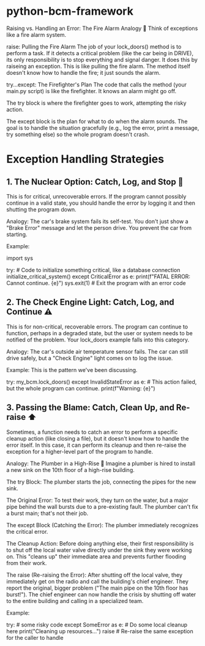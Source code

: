 # python-bcm-framework

Raising vs. Handling an Error: The Fire Alarm Analogy 🚨
Think of exceptions like a fire alarm system.

raise: Pulling the Fire Alarm
The job of your lock_doors() method is to perform a task. If it detects a critical problem (like the car being in DRIVE), its only responsibility is to stop everything and signal danger. It does this by raiseing an exception. This is like pulling the fire alarm. The method itself doesn't know how to handle the fire; it just sounds the alarm.

try...except: The Firefighter's Plan
The code that calls the method (your main.py script) is like the firefighter. It knows an alarm might go off.

The try block is where the firefighter goes to work, attempting the risky action.

The except block is the plan for what to do when the alarm sounds. The goal is to handle the situation gracefully (e.g., log the error, print a message, try something else) so the whole program doesn't crash.

# Exception Handling Strategies

## 1. The Nuclear Option: Catch, Log, and Stop 🛑
This is for critical, unrecoverable errors. If the program cannot possibly continue in a valid state, you should handle the error by logging it and then shutting the program down.

Analogy: The car's brake system fails its self-test. You don't just show a "Brake Error" message and let the person drive. You prevent the car from starting.

Example:

import sys

try:
    # Code to initialize something critical, like a database connection
    initialize_critical_system()
except CriticalError as e:
    print(f"FATAL ERROR: Cannot continue. {e}")
    sys.exit(1) # Exit the program with an error code

## 2. The Check Engine Light: Catch, Log, and Continue ⚠️
This is for non-critical, recoverable errors. The program can continue to function, perhaps in a degraded state, but the user or system needs to be notified of the problem. Your lock_doors example falls into this category.

Analogy: The car's outside air temperature sensor fails. The car can still drive safely, but a "Check Engine" light comes on to log the issue.

Example: This is the pattern we've been discussing.

try:
    my_bcm.lock_doors()
except InvalidStateError as e:
    # This action failed, but the whole program can continue.
    print(f"Warning: {e}")

## 3. Passing the Blame: Catch, Clean Up, and Re-raise ⬆️
Sometimes, a function needs to catch an error to perform a specific cleanup action (like closing a file), but it doesn't know how to handle the error itself. In this case, it can perform its cleanup and then re-raise the exception for a higher-level part of the program to handle.

Analogy: The Plumber in a High-Rise 🔧
Imagine a plumber is hired to install a new sink on the 10th floor of a high-rise building.

The try Block: The plumber starts the job, connecting the pipes for the new sink.

The Original Error: To test their work, they turn on the water, but a major pipe behind the wall bursts due to a pre-existing fault. The plumber can't fix a burst main; that's not their job.

The except Block (Catching the Error): The plumber immediately recognizes the critical error.

The Cleanup Action: Before doing anything else, their first responsibility is to shut off the local water valve directly under the sink they were working on. This "cleans up" their immediate area and prevents further flooding from their work.

The raise (Re-raising the Error): After shutting off the local valve, they immediately get on the radio and call the building's chief engineer. They report the original, bigger problem ("The main pipe on the 10th floor has burst!"). The chief engineer can now handle the crisis by shutting off water to the entire building and calling in a specialized team.

Example:

try:
    # some risky code
except SomeError as e:
    # Do some local cleanup here
    print("Cleaning up resources...")
    raise # Re-raise the same exception for the caller to handle
